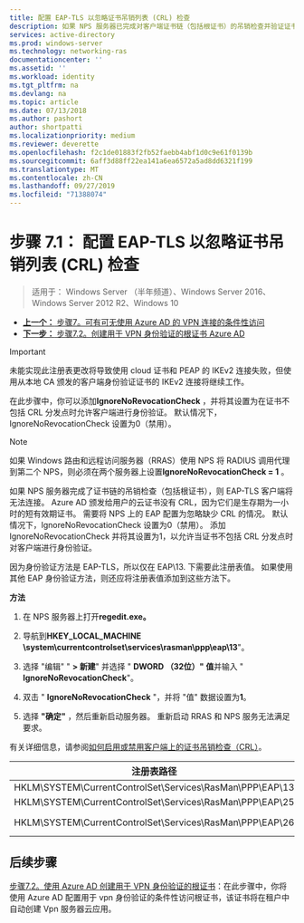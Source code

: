 ```yaml
---
title: 配置 EAP-TLS 以忽略证书吊销列表 (CRL) 检查
description: 如果 NPS 服务器已完成对客户端证书链（包括根证书）的吊销检查并验证证书已被吊销，则 EAP-TLS 客户端将无法连接。
services: active-directory
ms.prod: windows-server
ms.technology: networking-ras
documentationcenter: ''
ms.assetid: ''
ms.workload: identity
ms.tgt_pltfrm: na
ms.devlang: na
ms.topic: article
ms.date: 07/13/2018
ms.author: pashort
author: shortpatti
ms.localizationpriority: medium
ms.reviewer: deverette
ms.openlocfilehash: f2c1de01883f2fb52faebb4abf1d0c9e61f0139b
ms.sourcegitcommit: 6aff3d88ff22ea141a6ea6572a5ad8dd6321f199
ms.translationtype: MT
ms.contentlocale: zh-CN
ms.lasthandoff: 09/27/2019
ms.locfileid: "71388074"
---
```

# <a name="step-71-configure-eap-tls-to-ignore-certificate-revocation-list-crl-checking"></a>步骤 7.1： 配置 EAP-TLS 以忽略证书吊销列表 (CRL) 检查

>适用于： Windows Server （半年频道）、Windows Server 2016、Windows Server 2012 R2、Windows 10

- [**上一个：** 步骤7。可有可无使用 Azure AD 的 VPN 连接的条件性访问](ad-ca-vpn-connectivity-windows10.md)
- [**下一步：** 步骤7.2。创建用于 VPN 身份验证的根证书 Azure AD](vpn-create-root-cert-for-vpn-auth-azure-ad.md)

>[!IMPORTANT]
>未能实现此注册表更改将导致使用 cloud 证书和 PEAP 的 IKEv2 连接失败，但使用从本地 CA 颁发的客户端身份验证证书的 IKEv2 连接将继续工作。

在此步骤中，你可以添加**IgnoreNoRevocationCheck** ，并将其设置为在证书不包括 CRL 分发点时允许客户端进行身份验证。 默认情况下，IgnoreNoRevocationCheck 设置为0（禁用）。

>[!NOTE]
>如果 Windows 路由和远程访问服务器（RRAS）使用 NPS 将 RADIUS 调用代理到第二个 NPS，则必须在两个服务器上设置**IgnoreNoRevocationCheck = 1** 。

如果 NPS 服务器完成了证书链的吊销检查（包括根证书），则 EAP-TLS 客户端将无法连接。 Azure AD 颁发给用户的云证书没有 CRL，因为它们是生存期为一小时的短有效期证书。 需要将 NPS 上的 EAP 配置为忽略缺少 CRL 的情况。 默认情况下，IgnoreNoRevocationCheck 设置为0（禁用）。 添加 IgnoreNoRevocationCheck 并将其设置为1，以允许当证书不包括 CRL 分发点时对客户端进行身份验证。 

因为身份验证方法是 EAP-TLS，所以仅在 EAP\13. 下需要此注册表值。 如果使用其他 EAP 身份验证方法，则还应将注册表值添加到这些方法下。 

**方法**

1. 在 NPS 服务器上打开**regedit.exe。**

2. 导航到**HKEY_LOCAL_MACHINE \system\currentcontrolset\services\rasman\ppp\eap\13**"。

3. 选择 "编辑" " **> 新建**" 并选择 " **DWORD （32位）" 值**并输入 " **IgnoreNoRevocationCheck**"。

4. 双击 " **IgnoreNoRevocationCheck** "，并将 "值" 数据设置为**1**。

5. 选择 **"确定"** ，然后重新启动服务器。 重新启动 RRAS 和 NPS 服务无法满足要求。

有关详细信息，请参阅[如何启用或禁用客户端上的证书吊销检查（CRL）](https://technet.microsoft.com/library/bb680540.aspx)。


|注册表路径  |EAP 扩展  |
|---------|---------|
|HKLM\SYSTEM\CurrentControlSet\Services\RasMan\PPP\EAP\13     |EAP-TLS         |
|HKLM\SYSTEM\CurrentControlSet\Services\RasMan\PPP\EAP\25     |PEAP         |
|HKLM\SYSTEM\CurrentControlSet\Services\RasMan\PPP\EAP\26     |MSCHAP v2         |

## <a name="next-steps"></a>后续步骤

[步骤7.2。使用 Azure AD 创建用于 VPN 身份验证的根证书](vpn-create-root-cert-for-vpn-auth-azure-ad.md)：在此步骤中，你将使用 Azure AD 配置用于 vpn 身份验证的条件性访问根证书，该证书将在租户中自动创建 Vpn 服务器云应用。
